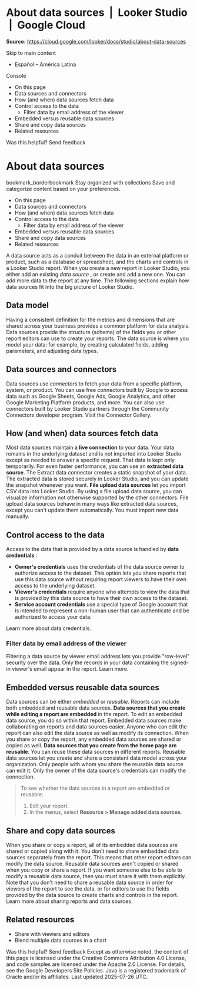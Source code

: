 # About data sources  |  Looker Studio  |  Google Cloud

**Source:** https://cloud.google.com/looker/docs/studio/about-data-sources

Skip to main content 
  * Español – América Latina

Console 


  * On this page
  * Data sources and connectors
  * How (and when) data sources fetch data
  * Control access to the data
    * Filter data by email address of the viewer
  * Embedded versus reusable data sources
  * Share and copy data sources
  * Related resources




Was this helpful?
Send feedback 
#  About data sources
bookmark_borderbookmark Stay organized with collections  Save and categorize content based on your preferences.
  * On this page
  * Data sources and connectors
  * How (and when) data sources fetch data
  * Control access to the data
    * Filter data by email address of the viewer
  * Embedded versus reusable data sources
  * Share and copy data sources
  * Related resources


A data source acts as a conduit between the data in an external platform or product, such as a database or spreadsheet, and the charts and controls in a Looker Studio report. When you create a new report in Looker Studio, you either add an existing _data source_ , or create and add a new one. You can add more data to the report at any time.
The following sections explain how data sources fit into the big picture of Looker Studio.
## Data model
Having a consistent definition for the metrics and dimensions that are shared across your business provides a common platform for data analysis.
Data sources provide the structure (schema) of the fields you or other report editors can use to create your reports. The data source is where you model your data: for example, by creating calculated fields, adding parameters, and adjusting data types.
## Data sources and connectors
Data sources use _connectors_ to fetch your data from a specific platform, system, or product. You can use free connectors built by Google to access data such as Google Sheets, Google Ads, Google Analytics, and other Google Marketing Platform products, and more. You can also use connectors built by Looker Studio partners through the Community Connectors developer program.
Visit the Connector Gallery.
## How (and when) data sources fetch data
Most data sources maintain a **live connection** to your data. Your data remains in the underlying dataset and is not imported into Looker Studio except as needed to answer a specific request. That data is kept only temporarily.
For even faster performance, you can use an **extracted data source**. The Extract data connector creates a static snapshot of your data. The extracted data is stored securely in Looker Studio, and you can update the snapshot whenever you want.
**File upload data sources** let you import CSV data into Looker Studio. By using a file upload data source, you can visualize information not otherwise supported by the other connectors. File upload data sources behave in many ways like extracted data sources, except you can't update them automatically. You must import new data manually.
## Control access to the data
Access to the data that is provided by a data source is handled by **data credentials** :
  * **Owner's credentials** uses the credentials of the data source owner to authorize access to the dataset. This option lets you share reports that use this data source without requiring report viewers to have their own access to the underlying dataset.
  * **Viewer's credentials** require anyone who attempts to view the data that is provided by this data source to have their own access to the dataset.
  * **Service account credentials** use a special type of Google account that is intended to represent a non-human user that can authenticate and be authorized to access your data.


Learn more about data credentials.
### Filter data by email address of the viewer
Filtering a data source by viewer email address lets you provide "row-level" security over the data. Only the records in your data containing the signed-in viewer's email appear in the report.
Learn more.
## Embedded versus reusable data sources
Data sources can be either _embedded_ or _reusable._ Reports can include both embedded and reusable data sources.
**Data sources that you create while editing a report are embedded** in the report. To edit an embedded data source, you do so within that report. Embedded data sources make collaborating on reports and data sources easier. Anyone who can edit the report can also edit the data source as well as modify its connection. When you share or copy the report, any embedded data sources are shared or copied as well.
**Data sources that you create from the home page are reusable**. You can reuse these data sources in different reports. Reusable data sources let you create and share a consistent data model across your organization. Only people with whom you share the reusable data source can edit it. Only the owner of the data source's credentials can modify the connection.
> To see whether the data sources in a report are embedded or reusable:
>   1. Edit your report.
>   2. In the menus, select **Resource > Manage added data sources**.
> 

## Share and copy data sources
When you share or copy a report, all of its embedded data sources are shared or copied along with it. You don't need to share embedded data sources separately from the report. This means that other report editors can modify the data source.
Reusable data sources aren't copied or shared when you copy or share a report. If you want someone else to be able to modify a reusable data source, then you must share it with them explicitly.
Note that you don't need to share a reusable data source in order for viewers of the report to see the data, or for editors to use the fields provided by the data source to create charts and controls in the report.
Learn more about sharing reports and data sources.
## Related resources
  * Share with viewers and editors
  * Blend multiple data sources in a chart


Was this helpful?
Send feedback 
Except as otherwise noted, the content of this page is licensed under the Creative Commons Attribution 4.0 License, and code samples are licensed under the Apache 2.0 License. For details, see the Google Developers Site Policies. Java is a registered trademark of Oracle and/or its affiliates.
Last updated 2025-07-26 UTC.



